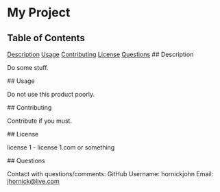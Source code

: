 # My Project

## Table of Contents
  
  [Description](#Description)
    [Usage](#Usage)
    [Contributing](#Contributing)
    [License](#License)
    [Questions](#Questions)
    ##<a name="Description"></a> Description

Do some stuff.

##<a name="Usage"></a> Usage

Do not use this product poorly.

##<a name="Contributing"></a> Contributing

Contribute if you must.

##<a name="License"></a> License

license 1 - license 1.com or something

##<a name="Questions"></a> Questions

Contact with questions/comments:
GitHub Username: hornickjohn
Email: jhornick@live.com
    
